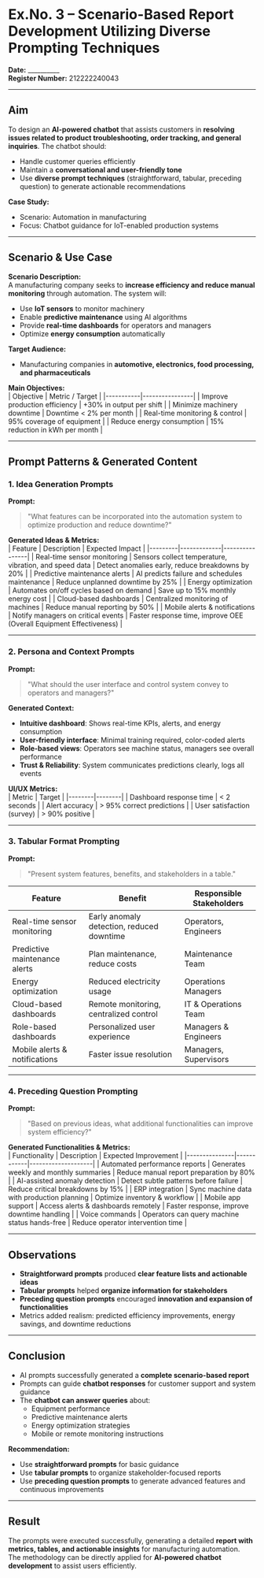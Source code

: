 # Ex.No. 3 – Scenario-Based Report Development Utilizing Diverse Prompting Techniques

**Date:** __________  
**Register Number:** 212222240043 

---

## Aim
To design an **AI-powered chatbot** that assists customers in **resolving issues related to product troubleshooting, order tracking, and general inquiries**. The chatbot should:  
- Handle customer queries efficiently  
- Maintain a **conversational and user-friendly tone**  
- Use **diverse prompt techniques** (straightforward, tabular, preceding question) to generate actionable recommendations  

**Case Study:**  
- Scenario: Automation in manufacturing  
- Focus: Chatbot guidance for IoT-enabled production systems  

---

## Scenario & Use Case

**Scenario Description:**  
A manufacturing company seeks to **increase efficiency and reduce manual monitoring** through automation. The system will:  
- Use **IoT sensors** to monitor machinery  
- Enable **predictive maintenance** using AI algorithms  
- Provide **real-time dashboards** for operators and managers  
- Optimize **energy consumption** automatically  

**Target Audience:**  
- Manufacturing companies in **automotive, electronics, food processing, and pharmaceuticals**  

**Main Objectives:**  
| Objective | Metric / Target |
|-----------|----------------|
| Improve production efficiency | +30% in output per shift |
| Minimize machinery downtime | Downtime < 2% per month |
| Real-time monitoring & control | 95% coverage of equipment |
| Reduce energy consumption | 15% reduction in kWh per month |

---

## Prompt Patterns & Generated Content

### 1. Idea Generation Prompts
**Prompt:**  
> "What features can be incorporated into the automation system to optimize production and reduce downtime?"  

**Generated Ideas & Metrics:**  
| Feature | Description | Expected Impact |
|---------|-------------|----------------|
| Real-time sensor monitoring | Sensors collect temperature, vibration, and speed data | Detect anomalies early, reduce breakdowns by 20% |
| Predictive maintenance alerts | AI predicts failure and schedules maintenance | Reduce unplanned downtime by 25% |
| Energy optimization | Automates on/off cycles based on demand | Save up to 15% monthly energy cost |
| Cloud-based dashboards | Centralized monitoring of machines | Reduce manual reporting by 50% |
| Mobile alerts & notifications | Notify managers on critical events | Faster response time, improve OEE (Overall Equipment Effectiveness) |

---

### 2. Persona and Context Prompts
**Prompt:**  
> "What should the user interface and control system convey to operators and managers?"  

**Generated Context:**  
- **Intuitive dashboard**: Shows real-time KPIs, alerts, and energy consumption  
- **User-friendly interface**: Minimal training required, color-coded alerts  
- **Role-based views**: Operators see machine status, managers see overall performance  
- **Trust & Reliability**: System communicates predictions clearly, logs all events  

**UI/UX Metrics:**  
| Metric | Target |
|--------|--------|
| Dashboard response time | < 2 seconds |
| Alert accuracy | > 95% correct predictions |
| User satisfaction (survey) | > 90% positive |

---

### 3. Tabular Format Prompting
**Prompt:**  
> "Present system features, benefits, and stakeholders in a table."  

| Feature                       | Benefit                                      | Responsible Stakeholders |
|--------------------------------|---------------------------------------------|-------------------------|
| Real-time sensor monitoring    | Early anomaly detection, reduced downtime   | Operators, Engineers    |
| Predictive maintenance alerts  | Plan maintenance, reduce costs              | Maintenance Team        |
| Energy optimization            | Reduced electricity usage                    | Operations Managers     |
| Cloud-based dashboards         | Remote monitoring, centralized control       | IT & Operations Team    |
| Role-based dashboards          | Personalized user experience                 | Managers & Engineers    |
| Mobile alerts & notifications | Faster issue resolution                       | Managers, Supervisors  |

---

### 4. Preceding Question Prompting
**Prompt:**  
> "Based on previous ideas, what additional functionalities can improve system efficiency?"  

**Generated Functionalities & Metrics:**  
| Functionality | Description | Expected Improvement |
|---------------|------------|--------------------|
| Automated performance reports | Generates weekly and monthly summaries | Reduce manual report preparation by 80% |
| AI-assisted anomaly detection | Detect subtle patterns before failure | Reduce critical breakdowns by 15% |
| ERP integration | Sync machine data with production planning | Optimize inventory & workflow |
| Mobile app support | Access alerts & dashboards remotely | Faster response, improve downtime handling |
| Voice commands | Operators can query machine status hands-free | Reduce operator intervention time |

---

## Observations
- **Straightforward prompts** produced **clear feature lists and actionable ideas**  
- **Tabular prompts** helped **organize information for stakeholders**  
- **Preceding question prompts** encouraged **innovation and expansion of functionalities**  
- Metrics added realism: predicted efficiency improvements, energy savings, and downtime reductions  

---

## Conclusion
- AI prompts successfully generated a **complete scenario-based report**  
- Prompts can guide **chatbot responses** for customer support and system guidance  
- The **chatbot can answer queries** about:  
  - Equipment performance  
  - Predictive maintenance alerts  
  - Energy optimization strategies  
  - Mobile or remote monitoring instructions  

**Recommendation:**  
- Use **straightforward prompts** for basic guidance  
- Use **tabular prompts** to organize stakeholder-focused reports  
- Use **preceding question prompts** to generate advanced features and continuous improvements  

---

## Result
The prompts were executed successfully, generating a detailed **report with metrics, tables, and actionable insights** for manufacturing automation.  
The methodology can be directly applied for **AI-powered chatbot development** to assist users efficiently.

